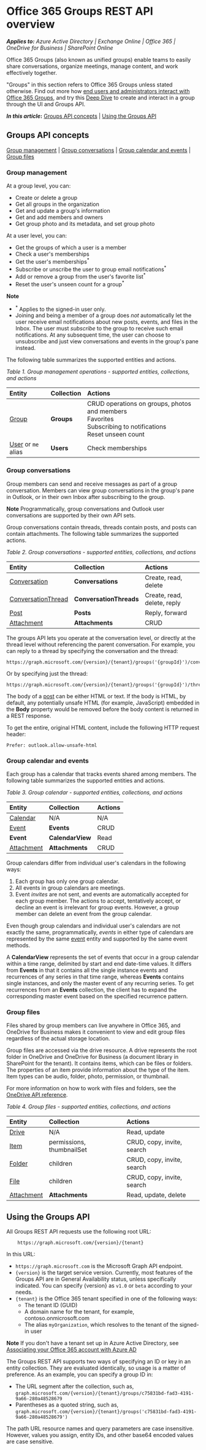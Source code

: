 # Office 365 Groups REST API overview

 _**Applies to:**  Azure Active Directory | Exchange Online | Office 365 | OneDrive for Business | SharePoint Online_ 


<a name="Overview"> </a>

Office 365 Groups (also known as unified groups) enable teams to easily share conversations, organize 
meetings, manage content, and work effectively together. 

"Groups" in this section refers to Office 365 Groups unless stated otherwise. Find out more how 
[end users and administrators interact with Office 365 Groups](https://support.office.com/en-us/article/Find-help-about-Groups-in-Office-365-7a9b321f-b76a-4d53-b98b-a2b0b7946de1), 
and try this [Deep Dive](http://dev.office.com/hands-on-labs/4586) to create and interact in a group through the UI and Groups API.

**_In this article_:**
[Groups API concepts](#GroupsAPIConcepts) | [Using the Groups API](#UsingGroupsAPI)

<!-- ===================================================================== -->
<!-- List the main concepts and use cases that this API supports.          -->
<!-- Describe functionality in English. Do not list the method names here. --> 
<!-- Name and link to the main entities that reveal the methods.           --> 
<!-- Include general and non-critical info that applies to more than one   -->
<!-- entity or method, to save repeating in multiple topics.               -->
<!-- ===================================================================== -->

<a name="GroupsAPIConcepts"></a>

## Groups API concepts

[Group management](#GroupManagement) | [Group conversations](#GroupConversations) | [Group calendar and events](#GroupCalendarAndEvents) | [Group files](#GroupFiles)

<a name="GroupManagement"></a>

### Group management

At a group level, you can:
- Create or delete a group
- Get all groups in the organization
- Get and update a group's information
- Get and add members and owners
- Get group photo and its metadata, and set group photo

At a user level, you can:
<!-- NOTE: MAY NEED TO MOVE Get user's Office 365 Groups (joinedgroups) to ONLY BETA -->
- Get the groups of which a user is a member
- Check a user's memberships
- Get the user's memberships<sup>*</sup>
- Subscribe or unscribe the user to group email notifications<sup>*</sup>
- Add or remove a group from the user's favorite list<sup>*</sup>
- Reset the user's unseen count for a group<sup>*</sup>

**Note**
- <sup>*</sup> Applies to the signed-in user only.
- Joining and being a member of a group does _not_ automatically let the user receive email notifications 
about new posts, events, and files in the Inbox. The user must _subscribe_ to the group
to receive such email notifications. At any subsequent time, the user can choose to unsubscribe and 
just view conversations and events in the group's pane instead.

The following table summarizes the supported entities and actions. 

_Table 1. Group management operations - supported entities, collections, and actions_

|**Entity**|**Collection**|**Actions**|
|:-----|:-----|:-----|
|[Group](../resources/group.md)|**Groups**|CRUD operations on groups, photos and members <br />Favorites<br />Subscribing to notifications<br />Reset unseen count|
|[User](../resources/user.md) or `me` alias|**Users**|Check memberships|


<a name="GroupConversations"></a>

### Group conversations

Group members can send and receive messages as part of a group conversation. Members can view group conversations
in the group's pane in Outlook, or in their own Inbox after subscribing to the group.

**Note** Programmatically, group conversations and Outlook user conversations are supported by their own API sets.

Group conversations contain threads, threads contain posts, and posts can contain attachments. The following table 
summarizes the supported actions.

_Table 2. Group conversations - supported entities, collections, and actions_

|**Entity**|**Collection**|**Actions**|
|:-----|:-----|:-----|
|[Conversation](../resources/conversation.md)|**Conversations**|Create, read, delete |
|[ConversationThread](../resources/conversationthread.md)|**ConversationThreads**|Create, read, delete, reply|
|[Post](../resources/post.md)|**Posts**|Reply, forward|
|[Attachment](../resources/attachment.md)|**Attachments**|CRUD|

The groups API lets you operate at the conversation level, or directly at the thread level without referencing the 
parent conversation. For example, you can reply to a thread by specifying the conversation and the thread:

```no-highlight
https://graph.microsoft.com/{version}/{tenant}/groups('{groupId}')/conversations('{convId}')/threads('{threadId}')/reply
```

Or by specifying just the thread:

```no-highlight
https://graph.microsoft.com/{version}/{tenant}/groups('{groupId}')/threads('{threadId}')/reply
```

The body of a [post](../resources/post.md) can be either HTML or text. If the body is HTML, by default, any potentially unsafe HTML 
(for example, JavaScript) embedded in the **Body** property would be removed before the body content is returned in a REST response. 

To get the entire, original HTML content, include the following HTTP request header:
```
Prefer: outlook.allow-unsafe-html
```


<a name="GroupCalendarAndEvents"></a>

### Group calendar and events

Each group has a calendar that tracks events shared among members. The following table summarizes the supported entities and actions.

_Table 3. Group calendar - supported entities, collections, and actions_

|**Entity**|**Collection**|**Actions**|
|:-----|:-----|:-----|
|[Calendar](../resources/calendar.md)|N/A|N/A |
|[Event](../resources/event.md)|**Events**|CRUD|
|**Event**|**CalendarView**|Read|
|[Attachment](../resources/attachment.md)|**Attachments**|CRUD|

Group calendars differ from individual user's calendars in the following ways:

1. Each group has only one group calendar.
2. All events in group calendars are meetings.
3. Event _invites_ are not sent, and events are automatically accepted for each group member. The actions to
accept, tentatively accept, or decline an event is irrelevant for group events. However, a group member can delete an event
from the group calendar.

Even though group calendars and individual user's calendars are not exactly the same, programmatically, _events_ in either type
of calendars are represented by the same [event](../resources/event.md) entity and supported by the same event methods.  

A **CalendarView** represents the set of events that occur in a group calendar within a time range, 
delimited by start and end date-time values. It differs from **Events** in that it contains all the single instance events 
and recurrences of any series in that time range, whereas **Events** contains single instances, and only the master event 
of any recurring series. To get recurrences from an **Events** collection, the client has to expand the corresponding master 
event based on the specified recurrence pattern.


<a name="GroupFiles"></a>

### Group files

Files shared by group members can live anywhere in Office 365, and OneDrive for Business makes it convenient
to view and edit group files regardless of the actual storage location. 

Group files are accessed via the drive resource. A drive represents the root folder in OneDrive and OneDrive for Business (a document library in SharePoint for the tenant). It contains items, which can be files or folders.
The properties of an item provide information about the type of the item. Item types can be audio, folder, photo, permission, or thumbnail.  
 
For more information on how to work with files and folders, see the [OneDrive API reference](https://dev.onedrive.com/). 


_Table 4. Group files - supported entities, collections, and actions_

|**Entity**|**Collection**|**Actions**|
|:-----|:-----|:-----|
|[Drive](../resources/drive.md)|N/A |Read, update|
|[Item](../resources/item.md)|permissions, thumbnailSet |CRUD, copy, invite, search|
|[Folder](../resources/folder.md)|children |CRUD, copy, invite, search|
|[File](../resources/file.md)|children |CRUD, copy, invite, search|
|[Attachment](../resources/attachment.md)|**Attachments**|Read, update, delete|

<!-- ============================================================================ -->
<!-- Other notes that developers have to be aware of when using this set of API.  -->
<!-- ============================================================================ -->

<a name="UsingGroupsAPI"></a>

## Using the Groups API

All Groups REST API requests use the following root URL:

```
	https://graph.microsoft.com/{version}/{tenant}
```

In this URL:
- `https://graph.microsoft.com` is the Microsoft Graph API endpoint.
- `{version}` is the target service version. Currently, most features of the Groups API are in General Availability status,
unless specifically indicated. You can specify {version} as `v1.0` or `beta` according to your needs.
- `{tenant}` is the Office 365 tenant specified in one of the following ways:
  - The tenant ID (GUID)
  - A domain name for the tenant, for example, contoso.onmicrosoft.com
  - The alias `myOrganization`, which resolves to the tenant of the signed-in user

**Note** If you don't have a tenant set up in Azure Active Directory, see [Associating your Office 365 account with Azure AD](http://msdn.microsoft.com/en-us/office/office365/howto/setup-development-environment#bk_CreateAzureSubscription)

The Groups REST API supports two ways of specifying an ID or key in an entity collection. They are evaluated identically, 
so usage is a matter of preference. As an example, you can specify a group ID in:

- The URL segment after the collection, such as, `graph.microsoft.com/{version}/{tenant}/groups/c75831bd-fad3-4191-9a66-280a48528679`
- Parentheses as a quoted string, such as, `graph.microsoft.com/{version}/{tenant}/groups('c75831bd-fad3-4191-9a66-280a48528679')`

The path URL resource names and query parameters are case insensitive. However, values you assign, entity IDs, and 
other base64 encoded values are case sensitive. 


